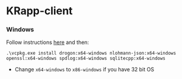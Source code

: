 # KRapp-client

### Windows
Follow instructions [here](https://vcpkg.io/en/getting-started.html) and then:
```
.\vcpkg.exe install drogon:x64-windows nlohmann-json:x64-windows openssl:x64-windows spdlog:x64-windows sqlitecpp:x64-windows
```
- Change `x64-windows` to `x86-windows` if you have 32 bit OS
